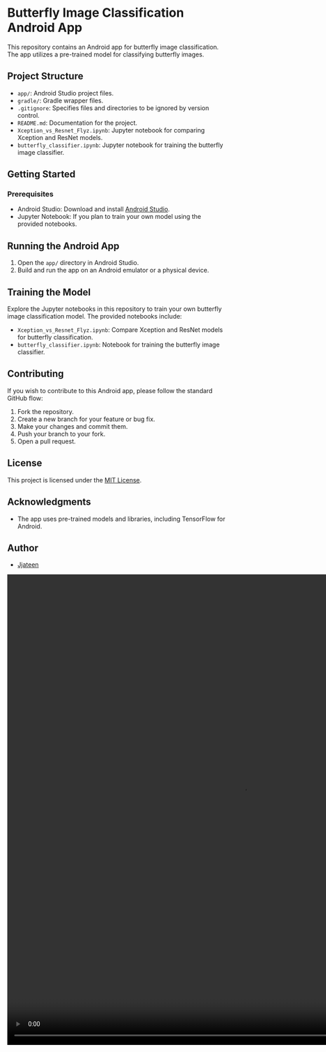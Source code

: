 # Butterfly Image Classification Android App

This repository contains an Android app for butterfly image classification. The app utilizes a pre-trained model for classifying butterfly images.

## Project Structure

- `app/`: Android Studio project files.
- `gradle/`: Gradle wrapper files.
- `.gitignore`: Specifies files and directories to be ignored by version control.
- `README.md`: Documentation for the project.
- `Xception_vs_Resnet_Flyz.ipynb`: Jupyter notebook for comparing Xception and ResNet models.
- `butterfly_classifier.ipynb`: Jupyter notebook for training the butterfly image classifier.

## Getting Started

### Prerequisites

- Android Studio: Download and install [Android Studio](https://developer.android.com/studio).
- Jupyter Notebook: If you plan to train your own model using the provided notebooks.

## Running the Android App

1. Open the `app/` directory in Android Studio.
2. Build and run the app on an Android emulator or a physical device.

## Training the Model

Explore the Jupyter notebooks in this repository to train your own butterfly image classification model. The provided notebooks include:

- `Xception_vs_Resnet_Flyz.ipynb`: Compare Xception and ResNet models for butterfly classification.
- `butterfly_classifier.ipynb`: Notebook for training the butterfly image classifier.

## Contributing

If you wish to contribute to this Android app, please follow the standard GitHub flow:

1. Fork the repository.
2. Create a new branch for your feature or bug fix.
3. Make your changes and commit them.
4. Push your branch to your fork.
5. Open a pull request.

## License

This project is licensed under the [MIT License](LICENSE).

## Acknowledgments

- The app uses pre-trained models and libraries, including TensorFlow for Android.

## Author

- [Jjateen](https://github.com/Jjateen)

<video width="1080" height="1080" controls>
  <source src="demo video.mp4" type="video/mp4">
  Your browser does not support the video tag.
</video>
